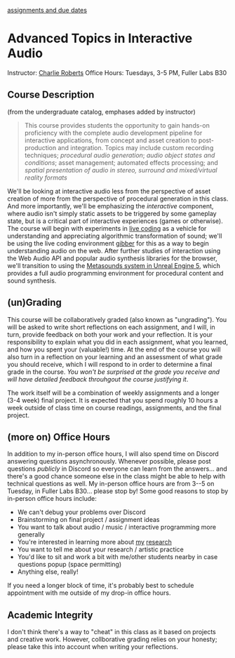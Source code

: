 [assignments and due dates](./calendar.md)

# Advanced Topics in Interactive Audio

Instructor: [Charlie Roberts](http://charlie-roberts.com)
Office Hours: Tuesdays, 3-5 PM, Fuller Labs B30

## Course Description

(from the undergraduate catalog, emphases added by instructor)  
> This course provides students the opportunity to gain hands-on proficiency with the complete audio development pipeline for interactive applications, from concept and asset creation to post-production and integration. Topics may include custom recording techniques; *procedural audio generation*; *audio object states and conditions*; asset management; automated effects processing; and *spatial presentation of audio in stereo, surround and mixed/virtual reality formats*

We'll be looking at interactive audio less from the perspective of asset creation of more from the perspective of procedural generation in this class. And more importantly, we'll be emphasizing the *interactive* component, where audio isn't simply static assets to be triggered by some gameplay state, but is a critical part of interactive experiences (games or otherwise). The course will begin with experiments in [live coding](https://slab.org/2013/06/20/what-on-earth-is-live-coding/) as a vehicle for understanding and appreciating algorithmic transformation of sound; we'll be using the live coding environment [gibber](https://gibber.cc/playground) for this as a way to begin understanding audio on the web. After further studies of interaction using the Web Audio API and popular audio synthesis libraries for the browser, we'll transition to using the [Metasounds system in Unreal Engine 5](https://docs.unrealengine.com/5.1/en-US/metasounds-in-unreal-engine/), which provides a full audio programming environment for procedural content and sound synthesis.

## (un)Grading

This course will be collaboratively graded (also known as "ungrading"). You will be asked to write short reflections on each assignment, and I will, in turn, provide feedback on both your work and your reflection. It is your responsibility to explain what you did in each assignment, what you learned, and how you spent your (valuable!) time. At the end of the course you will also turn in a reflection on your learning and an assessment of what grade you should receive, which I will respond to in order to determine a final grade in the course. *You won't be surprised at the grade you receive and will have detailed feedback throuhgout the course justifying it*.

The work itself will be a combination of weekly assignments and a longer (3-4 week) final project. It is expected that you spend roughly 10 hours a week outside of class time on course readings, assignments, and the final project.

## (more on) Office Hours

In addition to my in-person office hours, I will also spend time on Discord answering questions asynchronously. Whenever possible, please post questions *publicly* in Discord so everyone can learn from the answers... and there's a good chance someone else in the class might be able to help with technical questions as well. My in-person office hours are from 3--5 on Tuesday, in Fuller Labs B30... please stop by! Some good reasons to stop by in-person office hours include:

- We can't debug your problems over Discord
- Brainstorming on final project / assignment ideas
- You want to talk about audio / music / interactive programming more generally
- You're interested in learning more about [my](http://charlie-roberts.com) [research](https://repl-wpi.github.io)
- You want to tell me about your research / artistic practice
- You'd like to sit and work a bit with me/other students nearby in case questions popup (space permitting)
- Anything else, really!

If you need a longer block of time, it's probably best to schedule appointment with me outside of my drop-in office hours.

## Academic Integrity

I don't think there's a way to "cheat" in this class as it based on projects and creative work. However, collborative grading relies on your honesty; please take this into account when writing your reflections.
